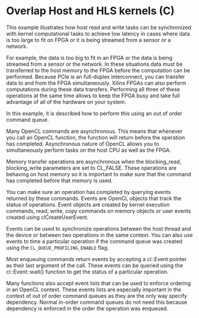 Overlap Host and HLS kernels (C)
=================================

This example illustrates how host read and write tasks can be synchronized with kernel computational tasks to achieve low latency in cases where data is too large to fit on FPGA or it is being streamed from a sensor or a network.

For example, the data is too big to fit in an FPGA or the data is being streamed from a sensor or the network. In these situations data must be transferred to the host memory to the FPGA before the computation can be performed. Because PCIe is an full-duplex interconnect, you can transfer data to and from the FPGA simultaneously. Xilinx FPGAs can also perform computations during these data transfers. Performing all three of these operations at the same time allows to keep the FPGA busy and take full advantage of all of the hardware on your system.

In this example, it is described how to perform this using an out of order command queue.

Many OpenCL commands are asynchronous. This means that whenever you call an OpenCL function, the function will return before the operation has completed. Asynchronous nature of OpenCL allows you to simultaneously perform tasks on the host CPU as well as the FPGA.

Memory transfer operations are asynchronous when the blocking_read, blocking_write parameters are set to CL_FALSE. These operations are behaving on host memory so it is important to make sure that the command has completed before that memory is used. 

You can make sure an operation has completed by querying events returned by these commands. Events are OpenCL objects that track the status of operations. Event objects are created by kernel execution commands, read, write, copy commands on memory objects or user events created using clCreateUserEvent.

Events can be used to synchronize operations between the host thread and the device or between two operations in the same context. You can also use events to time a particular operation if the command queue was created using the `CL_QUEUE_PROFILING_ENABLE` flag.

Most enqueuing commands return events by accepting a cl::Event pointer as their last argument of the call. These events can be queried using the cl::Event::wait() function to get the status of a particular operation.

Many functions also accept event lists that can be used to enforce ordering in an OpenCL context. These events lists are especially important in the context of out of order command queues as they are the only way specify dependency. Normal in-order command queues do not need this because dependency is enforced  in the order the operation was enqueued. 
